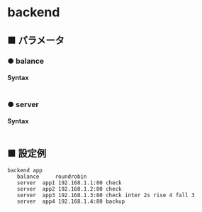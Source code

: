 # backend
## ■ パラメータ
### ● balance
#### Syntax
```
```

### ● server
#### Syntax
```
```

## ■ 設定例
```
backend app
   balance     roundrobin
   server  app1 192.168.1.1:80 check
   server  app2 192.168.1.2:80 check
   server  app3 192.168.1.3:80 check inter 2s rise 4 fall 3
   server  app4 192.168.1.4:80 backup
```
